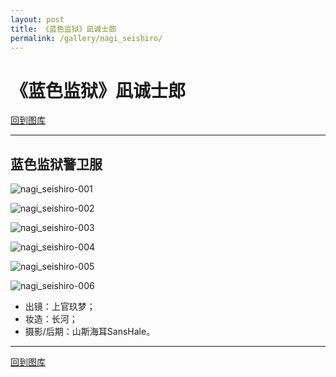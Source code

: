 ```yaml
---
layout: post
title: 《蓝色监狱》凪诚士郎
permalink: /gallery/nagi_seishiro/
---
```


# 《蓝色监狱》凪诚士郎

[回到图库](../)

---

## 蓝色监狱警卫服

![nagi_seishiro-001](guard_uniform/nagi_seishiro-001.jpg)

![nagi_seishiro-002](guard_uniform/nagi_seishiro-002.jpg)

![nagi_seishiro-003](guard_uniform/nagi_seishiro-003.jpg)

![nagi_seishiro-004](guard_uniform/nagi_seishiro-004.jpg)

![nagi_seishiro-005](guard_uniform/nagi_seishiro-005.jpg)

![nagi_seishiro-006](guard_uniform/nagi_seishiro-006.jpg)

- 出镜：上官玖梦；
- 妆造：长河；
- 摄影/后期：山斯海耳SansHale。

---

[回到图库](../)